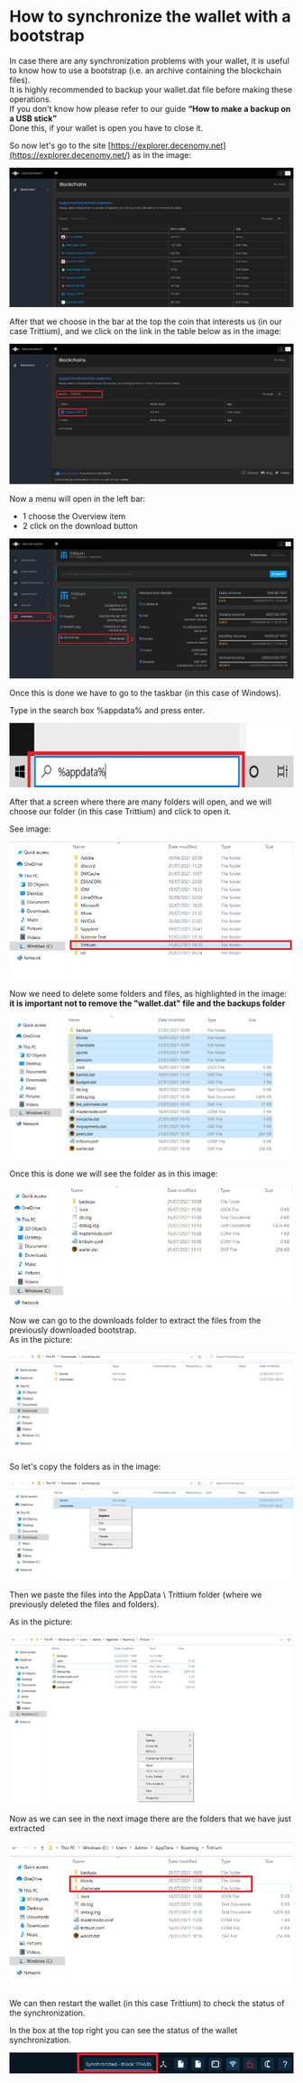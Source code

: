 # How to synchronize the wallet with a bootstrap

In case there are any synchronization problems with your wallet, it is useful to know how to use a bootstrap \(i.e. an archive containing the blockchain files\).  
It is highly recommended to backup your wallet.dat file before making these operations.  
If you don't know how please refer to our guide **“How to make a backup on a USB stick”**  
Done this, if your wallet is open you have to close it.

So now let's go to the site [https://explorer.decenomy.net](https://explorer.decenomy.net/) as in the image:

![](../.gitbook/assets/0%20%289%29.png)

After that we choose in the bar at the top the coin that interests us \(in our case Trittium\), and we click on the link in the table below as in the image:

![](../.gitbook/assets/1%20%2810%29.png)

Now a menu will open in the left bar:

* 1 choose the Overview item
* 2 click on the download button

![](../.gitbook/assets/2%20%2810%29.png)

Once this is done we have to go to the taskbar \(in this case of Windows\).

Type in the search box %appdata% and press enter.

![](../.gitbook/assets/3%20%283%29.png)

After that a screen where there are many folders will open, and we will choose our folder \(in this case Trittium\) and click to open it.

See image:

![](../.gitbook/assets/4%20%282%29.png)

Now we need to delete some folders and files, as highlighted in the image:  
**it is important not to remove the "wallet.dat" file and the backups folder**

![](../.gitbook/assets/5%20%287%29.png)

Once this is done we will see the folder as in this image:

![](../.gitbook/assets/6%20%281%29.png)

Now we can go to the downloads folder to extract the files from the previously downloaded bootstrap.  
As in the picture:

![](../.gitbook/assets/7%20%288%29.png)

So let's copy the folders as in the image:

![](../.gitbook/assets/8%20%286%29.png)

Then we paste the files into the AppData \ Trittium folder \(where we previously deleted the files and folders\).

As in the picture:

![](../.gitbook/assets/9%20%285%29.png)

Now as we can see in the next image there are the folders that we have just extracted

![](../.gitbook/assets/10%20%281%29.png)

We can then restart the wallet \(in this case Trittium\) to check the status of the synchronization.

In the box at the top right you can see the status of the wallet synchronization.

![](../.gitbook/assets/11.png)

